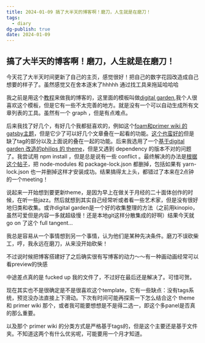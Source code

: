 ```yaml
---
title: 2024-01-09 搞了大半天的博客啊！磨刀，人生就是在磨刀！
tags:
  - diary
dg-publish: true
date: 2024-01-09
---
```


##  搞了大半天的博客啊！磨刀，人生就是在磨刀！

今天花了大半天时间更新了自己的主页，感觉很好！把自己的数字花园改造成自己想要的样子了。虽然感觉又在舍本逐末了hhhhh 通过找工具来拖延哈哈哈

我之前是用这个[教程](https://beingpax.medium.com/how-to-publish-your-obsidian-notes-online-for-free-851af90e797)来做我的博客的，这里面的模板叫做[digital garden](https://github.com/mathieudutour/gatsby-digital-garden),我个人很喜欢这个模板，但是它有一些不太完善的地方。就是没有一个可以自动生成所有文章列表的工具。虽然有一个 graph ，但是有点难点。

后来我找了好几个，有好几个我都挺喜欢的，例如这个[foam和primer wiki 的 gatsby主题](https://github.com/theowenyoung/gatsby-theme-primer-wiki)，但是它少了可以好几个文章叠在一起看的功能。[这个也蛮好的](https://github.com/hikerpig/gatsby-project-kb)但是缺了tag的部分以及上面说的叠在一起的功能。后来我选用了一个[基于digital garden 改造的philips 的 theme](https://github.com/phartenfeller/gatsby-philipps-foam-theme/tree/master)，但是又遇到 dependency 的版本不对的问题了。我尝试用 npm install ，但是总是说有一些 conflict 。最终解决的办法是[根据这个帖子](https://stackoverflow.com/questions/67185714/how-do-i-read-npm-conflicting-peer-dependency-error-messages)，把 node-modules 和 package-lock.json 都删掉，包括如果有 yarn-lock.json 也一并删掉这样才安装成功。结果搞得太上头，都错过了本来在2点钟的一个meeting！

说起来一开始想到要更新theme，是因为早上在做关于月经的二十面体创作的时候，在听一些jazz。然后就想到其实自己经常听或者看一些艺术家，但是没有很好地归类和收集。或许digital garden是一个好的收集整理的方法（之前用kinopio，虽然可爱但是内容一多就超级慢！还是本地git这样分散集成的好啊）结果今天就 go on 了这个 full tangent...

我总是容易从一个事情想到另一个事情，认为他们是某种先决条件。磨刀不误砍柴工，哼，我永远在磨刀，从来没开始砍柴！

不过说时候把博客搭建好了之后确实很有写博客的动力～～有一种画动画经常可以看preview的快感

中途差点真的是 fucked up 我的文件了，不过好在最后还是解决了。可惜可贺。

现在其实也不是很确定是不是很喜欢这个template，它有一些缺点：没有tags系统，预览没办法直接上下滑动。下次有时间可能再探索一下怎么结合这个 theme 和 primer wiki 那个，或者我可能要想想是不是得二选一，即这个多panel是否真的那么重要。

以及那个 primer wiki 的分类方式是严格基于tags的，但是这个主要还是基于文件夹。不知道这两个有什么优劣呢，可能要用一个月才知道。